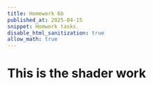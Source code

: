 ```yaml
---
title: Homework 6b
published_at: 2025-04-15
snippet: Homwork tasks.
disable_html_sanitization: true
allow_math: true
---
```


# This is the shader work

<div id="moire_circles"></div>

<script type="module">
import * as THREE from "https://cdnjs.cloudflare.com/ajax/libs/three.js/0.174.0/three.module.js" 
import codeblockRenderer from "/250415/codeblock_renderer.js"

const div = document.getElementById ("moire_circles")
const width = div.parentNode.scrollWidth
const height = width * 9 / 16

// Basic three.js setup
const scene = new THREE.Scene()
const camera = new THREE.PerspectiveCamera(70, width / height, 0.01, 10)
camera.position.z = 0.6

const renderer = new THREE.WebGLRenderer({ antialias: true })
renderer.setSize(width, height)
div.appendChild(renderer.domElement)

// Track mouse position
const mouse = new THREE.Vector2(0.5, 0.5)

div.onmousemove = event => {
    const rect = renderer.domElement.getBoundingClientRect()
    mouse.x = (event.clientX - rect.left) / width
    mouse.y = 1.0 - (event.clientY - rect.top) / height
}

div.onmouseleave = () => {
    // Return to center with smooth animation
    gsap.to(mouse, {x: 0.5, y: 0.5, duration: 1})
}

// Create shader material with more complex patterns
const shaderMaterial = new THREE.ShaderMaterial({
    uniforms: {
        u_time: { value: 0.0 },
        u_mouse: { value: mouse },
        u_resolution: { value: new THREE.Vector2(width, height) }
    },
    vertexShader: `
        varying vec2 vUv;
        void main() {
            vUv = uv;
            gl_Position = projectionMatrix * modelViewMatrix * vec4(position, 1.0);
        }
    `,
    fragmentShader: `
        uniform float u_time;
        uniform vec2 u_mouse;
        uniform vec2 u_resolution;
        varying vec2 vUv;
        
        // Helper function for smooth interpolation
        float smoothCircle(vec2 uv, vec2 center, float radius, float smoothness) {
            return smoothstep(radius, radius + smoothness, distance(uv, center));
        }
        
        void main() {
            // Normalized pixel coordinates with aspect ratio correction
            float aspect = u_resolution.x / u_resolution.y;
            vec2 uv = vec2(vUv.x * aspect, vUv.y);
            vec2 mousePos = vec2(u_mouse.x * aspect, u_mouse.y);
            
            // Animate centers slightly
            vec2 center1 = vec2(0.5 * aspect + sin(u_time * 0.3) * 0.1, 
                         0.5 + cos(u_time * 0.2) * 0.1);
            vec2 center2 = mousePos;
            
            // Create multiple circle patterns with different frequencies
            float pattern1 = sin(distance(uv, center1) * 100.0 + u_time * 2.0) * 0.5 + 0.5;
            float pattern2 = cos(distance(uv, center2) * 80.0 - u_time * 1.5) * 0.5 + 0.5;
            float pattern3 = sin(distance(uv, center1) * 60.0 + u_time * 3.0) * 0.5 + 0.5;
            
            // Combine patterns in interesting ways
            float moire1 = pattern1 * pattern2;
            float moire2 = pattern2 * pattern3;
            float moire3 = pattern1 * pattern3;
            
            // Add some color variation based on patterns and time
            float r = mix(moire1, moire2, sin(u_time * 0.5) * 0.5 + 0.5);
            float g = mix(moire2, moire3, u_mouse.x);
            float b = mix(moire3, moire1, u_mouse.y);
            
            // Add pulsing effect
            float pulse = sin(u_time) * 0.1 + 0.9;
            vec3 color = vec3(r * pulse, g * pulse, b * pulse);
            
            // Add subtle gradient
            color *= 0.8 + 0.2 * vUv.y;
            
            gl_FragColor = vec4(color, 1.0);
        }
    `
});

// Create plane and add to scene
const geometry = new THREE.PlaneGeometry(1.6, 0.9)
const mesh = new THREE.Mesh(geometry, shaderMaterial)
scene.add(mesh)

// Handle window resize
window.addEventListener('resize', () => {
    const width = div.parentNode.scrollWidth
    const height = width * 9 / 16
    camera.aspect = width / height
    camera.updateProjectionMatrix()
    renderer.setSize(width, height)
    shaderMaterial.uniforms.u_resolution.value.set(width, height)
})

// Animation loop
renderer.setAnimationLoop(time => {
    shaderMaterial.uniforms.u_time.value = time * 0.001
    shaderMaterial.uniforms.u_mouse.value = mouse
    renderer.render(scene, camera)
})

// Render code block
codeblockRenderer(document, "moire_circles_script", "moire_circles_code")
</script>
